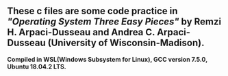 ## These c files are some code practice in *"Operating System Three Easy Pieces"* by Remzi H. Arpaci-Dusseau and Andrea C. Arpaci-Dusseau (University of Wisconsin-Madison).

 **Compiled in WSL(Windows Subsystem for Linux), GCC version 7.5.0, Ubuntu 18.04.2 LTS.**

